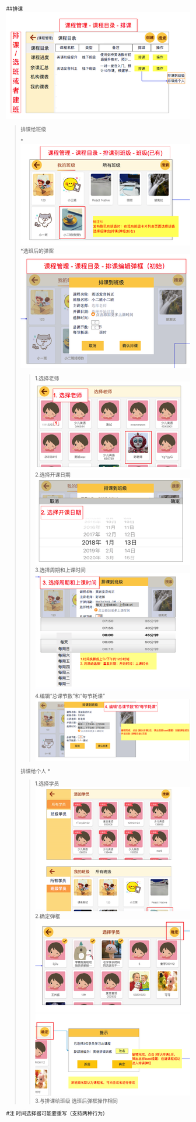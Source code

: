 ##排课
![MacDown Screenshot](https://github.com/Vesentanger/picRes/blob/master/schedule/1.png?raw=true)
>排课给班级
>
>*![MacDown Screenshot](https://github.com/Vesentanger/picRes/blob/master/schedule/2.png?raw=true)
>*选班后的弹窗
>![MacDown Screenshot](https://github.com/Vesentanger/picRes/blob/master/schedule/3.png?raw=true)
>>1.选择老师
>>![MacDown Screenshot](https://github.com/Vesentanger/picRes/blob/master/schedule/4.png?raw=true)
>>2.选择开课日期
>>![MacDown Screenshot](https://github.com/Vesentanger/picRes/blob/master/schedule/5.png?raw=true)
>>3.选择周期和上课时间
>>![MacDown Screenshot](https://github.com/Vesentanger/picRes/blob/master/schedule/6.png?raw=true)
>>4.编辑“总课节数”和“每节耗课”
>>![MacDown Screenshot](https://github.com/Vesentanger/picRes/blob/master/schedule/7.png?raw=true)
>
>排课给个人
>*
>>1.选择学员
>>![MacDown Screenshot](https://github.com/Vesentanger/picRes/blob/master/schedule/8.png?raw=true)
>>2.确定弹框
>>![MacDown Screenshot](https://github.com/Vesentanger/picRes/blob/master/schedule/9.png?raw=true)
>>![MacDown Screenshot](https://github.com/Vesentanger/picRes/blob/master/schedule/10.png?raw=true)
>>3.与排课给班级 选班后弹框操作相同

#注 时间选择器可能要重写（支持两种行为）